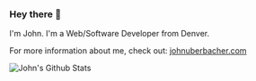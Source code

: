 ### Hey there 👋


I'm John. I'm a Web/Software Developer from Denver.

For more information about me, check out: [johnuberbacher.com](https://johnuberbacher.com/)

![John's Github Stats](https://github-readme-stats.vercel.app/api?username=johnuberbacher)
